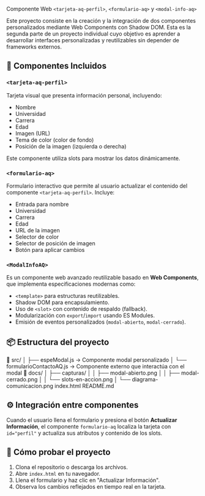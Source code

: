 Componente Web ```<tarjeta-aq-perfil>```, ```<formulario-aq>``` y ```<modal-info-aq>```

Este proyecto consiste en la creación y la integración de dos componentes personalizados mediante Web Components con Shadow DOM. Esta es la segunda parte de un proyecto individual cuyo objetivo es aprender a desarrollar interfaces personalizadas y reutilizables sin depender de frameworks externos.

## 🧩 Componentes Incluidos

### `<tarjeta-aq-perfil>`
Tarjeta visual que presenta información personal, incluyendo:
- Nombre
- Universidad
- Carrera
- Edad
- Imagen (URL)
- Tema de color (color de fondo)
- Posición de la imagen (izquierda o derecha)

Este componente utiliza slots para mostrar los datos dinámicamente.

### `<formulario-aq>`
Formulario interactivo que permite al usuario actualizar el contenido del componente `<tarjeta-aq-perfil>`. Incluye:
- Entrada para nombre
- Universidad
- Carrera
- Edad
- URL de la imagen
- Selector de color
- Selector de posición de imagen
- Botón para aplicar cambios

### `<ModalInfoAQ>`

Es un componente web avanzado reutilizable basado en **Web Components**, que implementa especificaciones modernas como:

- `<template>` para estructuras reutilizables.
- Shadow DOM para encapsulamiento.
- Uso de `<slot>` con contenido de respaldo (fallback).
- Modularización con `export`/`import` usando ES Modules.
- Emisión de eventos personalizados (`modal-abierto`, `modal-cerrado`).


## 📦 Estructura del proyecto

📁 src/
│ ├── espeModal.js → Componente modal personalizado
│ └── formularioContactoAQ.js → Componente externo que interactúa con el modal
📁 docs/
│ ├── capturas/
│ │ ├── modal-abierto.png
│ │ ├── modal-cerrado.png
│ │ └── slots-en-accion.png
│ └── diagrama-comunicacion.png
index.html
README.md

## ⚙️ Integración entre componentes

Cuando el usuario llena el formulario y presiona el botón **Actualizar Información**, el componente `formulario-aq` localiza la tarjeta con `id="perfil"` y actualiza sus atributos y contenido de los slots.

## 🚀 Cómo probar el proyecto

1. Clona el repositorio o descarga los archivos.
2. Abre `index.html` en tu navegador.
3. Llena el formulario y haz clic en "Actualizar Información".
4. Observa los cambios reflejados en tiempo real en la tarjeta.